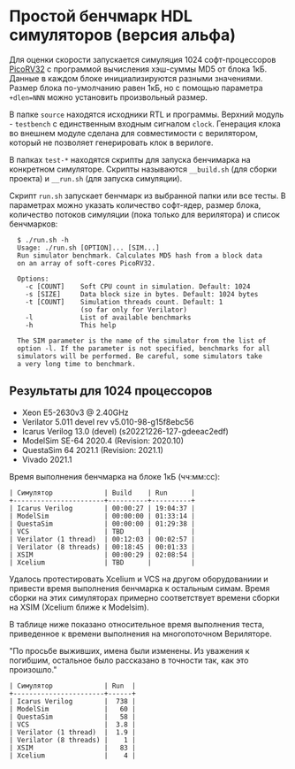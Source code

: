 # Простой бенчмарк HDL симуляторов (версия альфа)

Для оценки скорости запускается симуляция 1024 софт-процессоров
[PicoRV32](https://github.com/YosysHQ/picorv32) с программой вычисления хэш-суммы MD5
от блока 1кБ. Данные в каждом блоке инициализируются разными значениями. Размер блока
по-умолчанию равен 1кБ, но с помощью параметра `+dlen=NNN` можно установить
произвольный размер.

В папке `source` находятся исходники RTL и программы. Верхний модуль - `testbench` с
единственным входным сигналом `clock`. Генерация клока во внешнем модуле сделана для
совместимости с верилятором, который не позволяет генерировать клок в верилоге.

В папках `test-*` находятся скрипты для запуска бенчимарка на конкретном
симуляторе. Скрипты называются `__build.sh` (для сборки проекта) и `__run.sh` (для
запуска симуляции).

Скрипт `run.sh` запускает бенчмарк из выбранной папки или все тесты. В параметрах
можно указать количество софт-ядер, размер блока, количество потоков симуляции (пока
только для верилятора) и список бенчмарков:

```
  $ ./run.sh -h
  Usage: ./run.sh [OPTION]... [SIM...]
  Run simulator benchmark. Calculates MD5 hash from a block data
  on an array of soft-cores PicoRV32.

  Options:
    -c [COUNT]    Soft CPU count in simulation. Default: 1024
    -s [SIZE]     Data block size in bytes. Default: 1024 bytes
    -t [COUNT]    Simulation threads count. Default: 1
                  (so far only for Verilator)
    -l            List of available benchmarks
    -h            This help

  The SIM parameter is the name of the simulator from the list of
  option -l. If the parameter is not specified, benchmarks for all
  simulators will be performed. Be careful, some simulators take
  a very long time to benchmark.
```

## Результаты для 1024 процессоров

- Xeon E5-2630v3 @ 2.40GHz
- Verilator 5.011 devel rev v5.010-98-g15f8ebc56
- Icarus Verilog 13.0 (devel) (s20221226-127-gdeeac2edf)
- ModelSim SE-64 2020.4 (Revision: 2020.10)
- QuestaSim 64 2021.1 (Revision: 2021.1)
- Vivado 2021.1

Время выполнения бенчмарка на блоке 1кБ (чч:мм:сс):
```
| Симулятор             | Build    | Run      |
+-----------------------+----------+----------+
| Icarus Verilog        | 00:00:27 | 19:04:37 |
| ModelSim              | 00:00:00 | 01:33:14 |
| QuestaSim             | 00:00:00 | 01:29:38 |
| VCS                   | TBD      |          |
| Verilator (1 thread)  | 00:12:03 | 00:02:57 |
| Verilator (8 threads) | 00:18:45 | 00:01:33 |
| XSIM                  | 00:00:29 | 02:08:54 |
| Xcelium               | TBD      |          |
```

Удалось протестировать Xcelium и VCS на другом оборудованиии и привести время
выполнения бенчмарка к остальным симам. Время сборки на этих симуляторах примерно
соответствует времени сборки на XSIM (Xcelium ближе к Modelsim).

В таблице ниже показано относительное время выполнения теста, приведенное к времени
выполнения на многопоточном Вериляторе.

"По просьбе выживших, имена были изменены. Из уважения к погибшим, остальное было
рассказано в точности так, как это произошло."

```
| Симулятор             | Run  |
+-----------------------+------+
| Icarus Verilog        |  738 |
| ModelSim              |   60 |
| QuestaSim             |   58 |
| VCS                   |  3.8 |
| Verilator (1 thread)  |  1.9 |
| Verilator (8 threads) |    1 |
| XSIM                  |   83 |
| Xcelium               |    4 |
```

